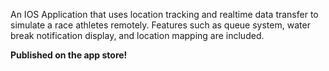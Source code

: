 An IOS Application that uses location tracking and realtime data transfer to simulate a race athletes remotely. Features such as queue system, water break notification display, and location mapping are included.  


**Published on the app store!**
